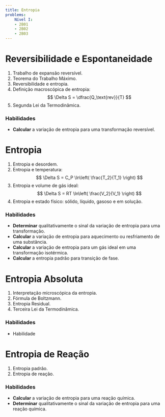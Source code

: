 ```yaml
---
title: Entropia
problems:
    Nível I:
    - 2B01
    - 2B02
    - 2B03
---
```


# Reversibilidade e Espontaneidade

1. Trabalho de expansão reversível.
2. Teorema do Trabalho Máximo.
3. Reversibilidade e entropia.
4. Definição macroscópica de entropia: 
    $$ 
    \Delta S = \dfrac{Q_\text{rev}}{T} 
    $$
5. Segunda Lei da Termodinâmica.

### Habilidades

- **Calcular** a variação de entropia para uma transformação reversível.

# Entropia 

1. Entropia e desordem.
2. Entropia e temperatura: 
    $$ 
    \Delta S = C_P \ln\left( \frac{T_2}{T_1} \right) 
    $$
3. Entropia e volume de gás ideal: 
    $$ 
    \Delta S = RT \ln\left( \frac{V_2}{V_1} \right) 
    $$
4. Entropia e estado físico: sólido, líquido, gasoso e em solução.

### Habilidades

- **Determinar** qualitativamente o sinal da variação de entropia para uma transformação.
- **Calcular** a variação de entropia para aquecimento ou resfriamento de uma substância.
- **Calcular** a variação de entropia para um gás ideal em uma transformação isotérmica.
- **Calcular** a entropia padrão para transição de fase.

# Entropia Absoluta 

1. Interpretação microscópica da entropia.
2. Fórmula de Boltzmann.
3. Entropia Residual.
4. Terceira Lei da Termodinâmica.

### Habilidades

- Habilidade

# Entropia de Reação

1. Entropia padrão.
2. Entropia de reação.

### Habilidades

- **Calcular** a variação de entropia para uma reação química.
- **Determinar** qualitativamente o sinal da variação de entropia para uma reação química.